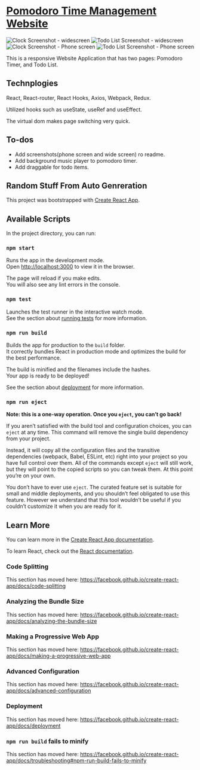 # [Pomodoro Time Management Website](https://yhs-pomodoro-clock.netlify.app/)
![Clock Screenshot - widescreen](https://github.com/Yuhui-Shen/pomodoro_clock/blob/master/public/Pomodoro_Timer_Screenshot_widescreen%20.jpg?raw=true)
![Todo List Screenshot - widescreen](https://github.com/Yuhui-Shen/pomodoro_clock/blob/master/public/Todo_List_Screenshot_widescreen%20.jpg?raw=true)
![Clock Screenshot - Phone screen](https://github.com/Yuhui-Shen/pomodoro_clock/blob/master/public/Pomodoro_Timer_Screenshot_phone.jpg?raw=true)
![Todo List Screenshot - Phone screen](https://github.com/Yuhui-Shen/pomodoro_clock/blob/master/public/Todo_List_Screenshot_phone.jpg?raw=true)

This is a responsive Website Application that has two pages: Pomodoro Timer, and Todo List.

## Technplogies ##
React, React-router, React Hooks, Axios, Webpack, Redux.

Utilized hooks such as useState, useRef and useEffect.

The virtual dom makes page switching very quick.

## To-dos ##
- Add screenshots(phone screen and wide screen) ro readme.
- Add background music player to pomodoro timer.
- Add draggable for todo items.



## Random Stuff From Auto Genreration ##

This project was bootstrapped with [Create React App](https://github.com/facebook/create-react-app).

## Available Scripts

In the project directory, you can run:

### `npm start`

Runs the app in the development mode.<br />
Open [http://localhost:3000](http://localhost:3000) to view it in the browser.

The page will reload if you make edits.<br />
You will also see any lint errors in the console.

### `npm test`

Launches the test runner in the interactive watch mode.<br />
See the section about [running tests](https://facebook.github.io/create-react-app/docs/running-tests) for more information.

### `npm run build`

Builds the app for production to the `build` folder.<br />
It correctly bundles React in production mode and optimizes the build for the best performance.

The build is minified and the filenames include the hashes.<br />
Your app is ready to be deployed!

See the section about [deployment](https://facebook.github.io/create-react-app/docs/deployment) for more information.

### `npm run eject`

**Note: this is a one-way operation. Once you `eject`, you can’t go back!**

If you aren’t satisfied with the build tool and configuration choices, you can `eject` at any time. This command will remove the single build dependency from your project.

Instead, it will copy all the configuration files and the transitive dependencies (webpack, Babel, ESLint, etc) right into your project so you have full control over them. All of the commands except `eject` will still work, but they will point to the copied scripts so you can tweak them. At this point you’re on your own.

You don’t have to ever use `eject`. The curated feature set is suitable for small and middle deployments, and you shouldn’t feel obligated to use this feature. However we understand that this tool wouldn’t be useful if you couldn’t customize it when you are ready for it.

## Learn More

You can learn more in the [Create React App documentation](https://facebook.github.io/create-react-app/docs/getting-started).

To learn React, check out the [React documentation](https://reactjs.org/).

### Code Splitting

This section has moved here: https://facebook.github.io/create-react-app/docs/code-splitting

### Analyzing the Bundle Size

This section has moved here: https://facebook.github.io/create-react-app/docs/analyzing-the-bundle-size

### Making a Progressive Web App

This section has moved here: https://facebook.github.io/create-react-app/docs/making-a-progressive-web-app

### Advanced Configuration

This section has moved here: https://facebook.github.io/create-react-app/docs/advanced-configuration

### Deployment

This section has moved here: https://facebook.github.io/create-react-app/docs/deployment

### `npm run build` fails to minify

This section has moved here: https://facebook.github.io/create-react-app/docs/troubleshooting#npm-run-build-fails-to-minify
